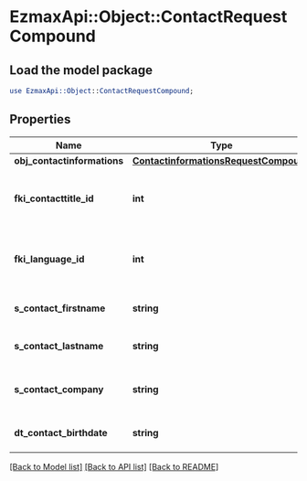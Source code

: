 # EzmaxApi::Object::ContactRequestCompound

## Load the model package
```perl
use EzmaxApi::Object::ContactRequestCompound;
```

## Properties
Name | Type | Description | Notes
------------ | ------------- | ------------- | -------------
**obj_contactinformations** | [**ContactinformationsRequestCompound**](ContactinformationsRequestCompound.md) |  | 
**fki_contacttitle_id** | **int** | The unique ID of the Contacttitle.  Valid values:  |Value|Description| |-|-| |1|Ms.| |2|Mr.| |4|(Blank)| |5|Me (For Notaries)| | 
**fki_language_id** | **int** | The unique ID of the Language.  Valid values:  |Value|Description| |-|-| |1|French| |2|English| | 
**s_contact_firstname** | **string** | The First name of the contact | 
**s_contact_lastname** | **string** | The Last name of the contact | 
**s_contact_company** | **string** | The Company name of the contact | 
**dt_contact_birthdate** | **string** | The Birth Date of the contact | [optional] 

[[Back to Model list]](../README.md#documentation-for-models) [[Back to API list]](../README.md#documentation-for-api-endpoints) [[Back to README]](../README.md)



